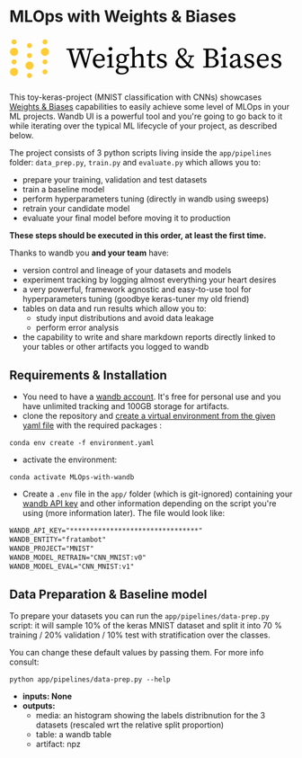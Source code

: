 # MLOps with Weights & Biases


<p align="center">
  <img width="800" src="/README/wandb_logo.png">
</p>

This toy-keras-project (MNIST classification with CNNs) showcases [Weights & Biases](https://wandb.ai/site) capabilities to easily achieve some level of MLOps in your ML projects. Wandb UI is a powerful tool and you're going to go back to it while iterating over the typical ML lifecycle of your project, as described below.

The project consists of 3 python scripts living inside the `app/pipelines` folder: `data_prep.py`, `train.py` and `evaluate.py` which allows you to:
- prepare your training, validation and test datasets
- train a baseline model
- perform hyperparameters tuning (directly in wandb using sweeps)
- retrain your candidate model
- evaluate your final model before moving it to production

**These steps should be executed in this order, at least the first time.**

Thanks to wandb you **and your team** have:
- version control and lineage of your datasets and models
- experiment tracking by logging almost everything your heart desires
- a very powerful, framework agnostic and easy-to-use tool for hyperparameters tuning (goodbye keras-tuner my old friend)
- tables on data and run results which allow you to:
  - study input distributions and avoid data leakage
  - perform error analysis
- the capability to write and share markdown reports directly linked to your tables or other artifacts you logged to wandb

## Requirements & Installation
- You need to have a [wandb account](https://wandb.ai/site/pricing). It's free for personal use and you have unlimited tracking and 100GB storage for artifacts.
- clone the repository and [create a virtual environment from the given yaml file](https://docs.conda.io/projects/conda/en/latest/user-guide/tasks/manage-environments.html#creating-an-environment-from-an-environment-yml-file) with the required packages :
```
conda env create -f environment.yaml
```
- activate the environment:
```
conda activate MLOps-with-wandb
```
- Create a `.env` file in the `app/` folder (which is git-ignored) containing your [wandb API key](https://wandb.ai/authorize) and other information depending on the script you're using (more information later). The file would look like:
```
WANDB_API_KEY="********************************"
WANDB_ENTITY="fratambot"
WANDB_PROJECT="MNIST"
WANDB_MODEL_RETRAIN="CNN_MNIST:v0"
WANDB_MODEL_EVAL="CNN_MNIST:v1"
```

## Data Preparation & Baseline model

To prepare your datasets you can run the `app/pipelines/data-prep.py` script: it will sample 10% of the keras MNIST dataset and split it into 70 % training / 20% validation / 10% test with stratification over the classes.

You can change these default values by passing them. For more info consult:
```
python app/pipelines/data-prep.py --help
```
- **inputs: None**
- **outputs:**
  - media: an histogram showing the labels distribnution for the 3 datasets (rescaled wrt the relative split proportion)
  - table: a wandb table
  - artifact: npz


